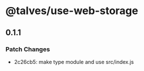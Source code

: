 # @talves/use-web-storage

## 0.1.1

### Patch Changes

- 2c26cb5: make type module and use src/index.js

